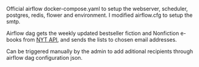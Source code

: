 Official airflow docker-compose.yaml to setup the webserver, scheduler, postgres, redis, flower and environment. I modified airflow.cfg to setup the smtp.

Airflow dag gets the weekly updated bestseller fiction and Nonfiction e-books from [NYT API](https://developer.nytimes.com), and sends the lists to chosen email addresses.

Can be triggered manually by the admin to add aditional recipients through airflow dag configuration json.